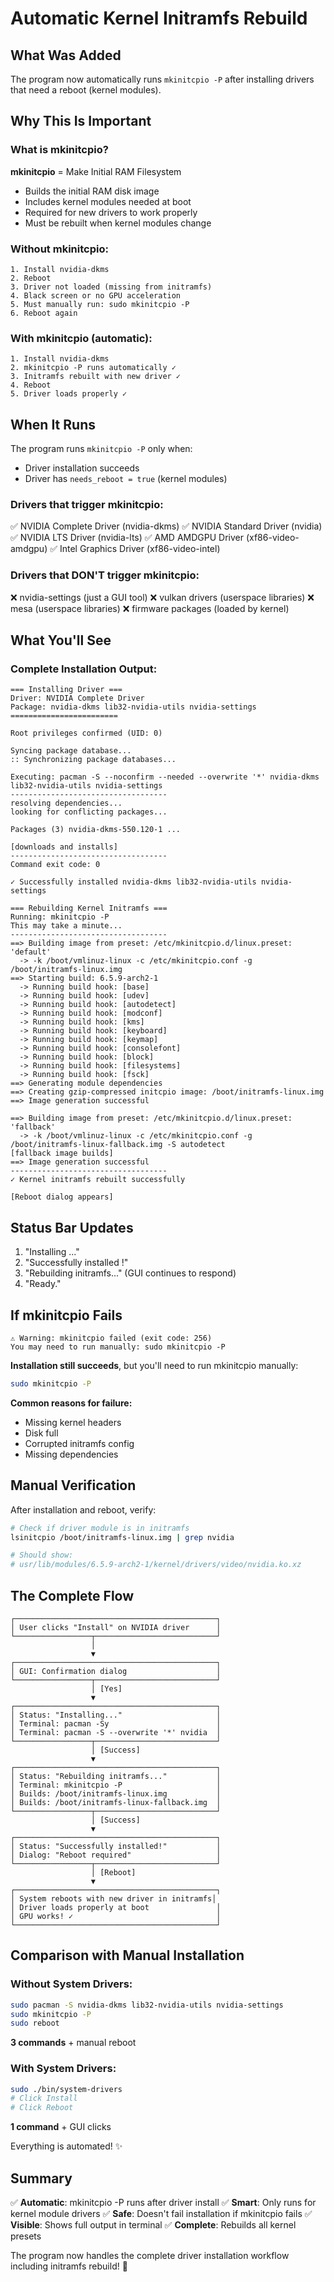 # Automatic Kernel Initramfs Rebuild

## What Was Added

The program now automatically runs `mkinitcpio -P` after installing drivers that need a reboot (kernel modules).

## Why This Is Important

### What is mkinitcpio?

**mkinitcpio** = Make Initial RAM Filesystem

- Builds the initial RAM disk image
- Includes kernel modules needed at boot
- Required for new drivers to work properly
- Must be rebuilt when kernel modules change

### Without mkinitcpio:

```
1. Install nvidia-dkms
2. Reboot
3. Driver not loaded (missing from initramfs)
4. Black screen or no GPU acceleration
5. Must manually run: sudo mkinitcpio -P
6. Reboot again
```

### With mkinitcpio (automatic):

```
1. Install nvidia-dkms
2. mkinitcpio -P runs automatically ✓
3. Initramfs rebuilt with new driver ✓
4. Reboot
5. Driver loads properly ✓
```

## When It Runs

The program runs `mkinitcpio -P` only when:
- Driver installation succeeds
- Driver has `needs_reboot = true` (kernel modules)

### Drivers that trigger mkinitcpio:
✅ NVIDIA Complete Driver (nvidia-dkms)
✅ NVIDIA Standard Driver (nvidia)
✅ NVIDIA LTS Driver (nvidia-lts)
✅ AMD AMDGPU Driver (xf86-video-amdgpu)
✅ Intel Graphics Driver (xf86-video-intel)

### Drivers that DON'T trigger mkinitcpio:
❌ nvidia-settings (just a GUI tool)
❌ vulkan drivers (userspace libraries)
❌ mesa (userspace libraries)
❌ firmware packages (loaded by kernel)

## What You'll See

### Complete Installation Output:

```
=== Installing Driver ===
Driver: NVIDIA Complete Driver
Package: nvidia-dkms lib32-nvidia-utils nvidia-settings
========================

Root privileges confirmed (UID: 0)

Syncing package database...
:: Synchronizing package databases...

Executing: pacman -S --noconfirm --needed --overwrite '*' nvidia-dkms lib32-nvidia-utils nvidia-settings
-----------------------------------
resolving dependencies...
looking for conflicting packages...

Packages (3) nvidia-dkms-550.120-1 ...

[downloads and installs]
-----------------------------------
Command exit code: 0

✓ Successfully installed nvidia-dkms lib32-nvidia-utils nvidia-settings

=== Rebuilding Kernel Initramfs ===
Running: mkinitcpio -P
This may take a minute...
-----------------------------------
==> Building image from preset: /etc/mkinitcpio.d/linux.preset: 'default'
  -> -k /boot/vmlinuz-linux -c /etc/mkinitcpio.conf -g /boot/initramfs-linux.img
==> Starting build: 6.5.9-arch2-1
  -> Running build hook: [base]
  -> Running build hook: [udev]
  -> Running build hook: [autodetect]
  -> Running build hook: [modconf]
  -> Running build hook: [kms]
  -> Running build hook: [keyboard]
  -> Running build hook: [keymap]
  -> Running build hook: [consolefont]
  -> Running build hook: [block]
  -> Running build hook: [filesystems]
  -> Running build hook: [fsck]
==> Generating module dependencies
==> Creating gzip-compressed initcpio image: /boot/initramfs-linux.img
==> Image generation successful

==> Building image from preset: /etc/mkinitcpio.d/linux.preset: 'fallback'
  -> -k /boot/vmlinuz-linux -c /etc/mkinitcpio.conf -g /boot/initramfs-linux-fallback.img -S autodetect
[fallback image builds]
==> Image generation successful
-----------------------------------
✓ Kernel initramfs rebuilt successfully

[Reboot dialog appears]
```

## Status Bar Updates

1. "Installing <driver>..."
2. "Successfully installed <driver>!"
3. "Rebuilding initramfs..." (GUI continues to respond)
4. "Ready."

## If mkinitcpio Fails

```
⚠ Warning: mkinitcpio failed (exit code: 256)
You may need to run manually: sudo mkinitcpio -P
```

**Installation still succeeds**, but you'll need to run mkinitcpio manually:

```bash
sudo mkinitcpio -P
```

**Common reasons for failure:**
- Missing kernel headers
- Disk full
- Corrupted initramfs config
- Missing dependencies

## Manual Verification

After installation and reboot, verify:

```bash
# Check if driver module is in initramfs
lsinitcpio /boot/initramfs-linux.img | grep nvidia

# Should show:
# usr/lib/modules/6.5.9-arch2-1/kernel/drivers/video/nvidia.ko.xz
```

## The Complete Flow

```
┌─────────────────────────────────────────────┐
│ User clicks "Install" on NVIDIA driver      │
└─────────────────┬───────────────────────────┘
                  │
                  ▼
┌─────────────────────────────────────────────┐
│ GUI: Confirmation dialog                    │
└─────────────────┬───────────────────────────┘
                  │ [Yes]
                  ▼
┌─────────────────────────────────────────────┐
│ Status: "Installing..."                     │
│ Terminal: pacman -Sy                        │
│ Terminal: pacman -S --overwrite '*' nvidia  │
└─────────────────┬───────────────────────────┘
                  │ [Success]
                  ▼
┌─────────────────────────────────────────────┐
│ Status: "Rebuilding initramfs..."           │
│ Terminal: mkinitcpio -P                     │
│ Builds: /boot/initramfs-linux.img           │
│ Builds: /boot/initramfs-linux-fallback.img  │
└─────────────────┬───────────────────────────┘
                  │ [Success]
                  ▼
┌─────────────────────────────────────────────┐
│ Status: "Successfully installed!"           │
│ Dialog: "Reboot required"                   │
└─────────────────┬───────────────────────────┘
                  │ [Reboot]
                  ▼
┌─────────────────────────────────────────────┐
│ System reboots with new driver in initramfs│
│ Driver loads properly at boot               │
│ GPU works! ✓                                │
└─────────────────────────────────────────────┘
```

## Comparison with Manual Installation

### Without System Drivers:
```bash
sudo pacman -S nvidia-dkms lib32-nvidia-utils nvidia-settings
sudo mkinitcpio -P
sudo reboot
```
**3 commands** + manual reboot

### With System Drivers:
```bash
sudo ./bin/system-drivers
# Click Install
# Click Reboot
```
**1 command** + GUI clicks

Everything is automated! ✨

## Summary

✅ **Automatic**: mkinitcpio -P runs after driver install
✅ **Smart**: Only runs for kernel module drivers
✅ **Safe**: Doesn't fail installation if mkinitcpio fails
✅ **Visible**: Shows full output in terminal
✅ **Complete**: Rebuilds all kernel presets

The program now handles the complete driver installation workflow including initramfs rebuild! 🎉
